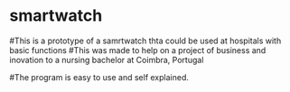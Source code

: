 # smartwatch
#This is a prototype of a samrtwatch thta could be used at hospitals with basic functions
#This was made to help on a project of business and inovation to a nursing bachelor at Coimbra, Portugal

#The program is easy to use and self explained.
